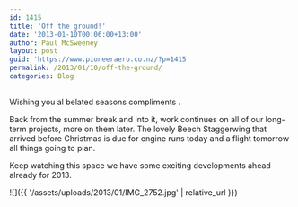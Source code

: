 ```yaml
---
id: 1415
title: 'Off the ground!'
date: '2013-01-10T00:06:00+13:00'
author: Paul McSweeney
layout: post
guid: 'https://www.pioneeraero.co.nz/?p=1415'
permalink: /2013/01/10/off-the-ground/
categories: Blog
---
```


Wishing you al belated seasons compliments .

Back from the summer break and into it, work continues on all of our long-term projects, more on them later. The lovely Beech Staggerwing that arrived before Christmas is due for engine runs today and a flight tomorrow all things going to plan.

Keep watching this space we have some exciting developments ahead already for 2013.

![]({{ '/assets/uploads/2013/01/IMG_2752.jpg' | relative_url }})
